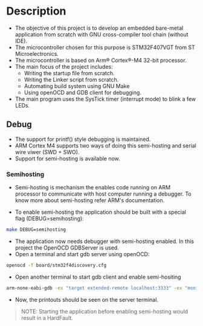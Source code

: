 # Description
 
- The objective of this project is to develop an embedded bare-metal application
 from scratch with GNU cross-compiler tool chain (without IDE).
- The microcontroller chosen for this purpose is STM32F407VGT from ST Microelectronics.
- The microcontroller is based on Arm® Cortex®-M4 32-bit processor.
- The main focus of the project includes:
    - Writing the startup file from scratch.
	- Writing the Linker script from scratch.
	- Automating build system using GNU Make
	- Using openOCD and GDB client for debugging.
- The main program uses the SysTick timer (interrupt mode) to blink a few LEDs.

## Debug

- The support for printf() style debugging is maintained.
- ARM Cortex M4 supports two ways of doing this semi-hosting and serial wire viwer (SWD + SWO).
- Support for semi-hosting is available now.

### Semihosting
- Semi-hosting is mechanism the enables code running on ARM processor to communicate with
 host computer running a debugger. To know more about semi-hosting refer ARM's documentation.

- To enable semi-hosting the application should be built with a special flag (DEBUG=semihosting):

```bash
make DEBUG=semihosting
```
- The application now needs debugger with semi-hosting enabled. In this project the OpenOCD
 GDBServer is used.
- Open a terminal and start gdb server using openOCD:
```bash
openocd -f board/stm32f4discovery.cfg
```
- Open another terminal to start gdb client and enable semi-hositing
```bash
arm-none-eabi-gdb -ex "target extended-remote localhost:3333" -ex "monitor reset halt" -ex "monitor arm semihosting enable"
```
- Now, the printouts should be seen on the server terminal.

> NOTE: Starting the application before enabling semi-hosting would result in a HardFault.
